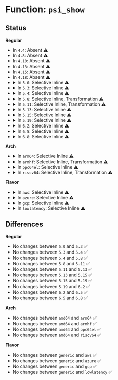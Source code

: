 # Function: <code>psi_show</code>

## Status
<b>Regular</b>
<ul>
<li>
In <code>4.4</code>: Absent ⚠️
</li>
<li>
In <code>4.8</code>: Absent ⚠️
</li>
<li>
In <code>4.10</code>: Absent ⚠️
</li>
<li>
In <code>4.13</code>: Absent ⚠️
</li>
<li>
In <code>4.15</code>: Absent ⚠️
</li>
<li>
In <code>4.18</code>: Absent ⚠️
</li>
<li>
<details>
<summary>In <code>5.0</code>: Selective Inline ⚠️</summary>

```c
int psi_show(struct seq_file *m, struct psi_group *group, enum psi_res res);
```

**Collision:** Unique Global

**Inline:** Selective

**Transformation:** False

**Instances:**

```
In kernel/sched/psi.c (ffffffff810efa60)
Location: kernel/sched/psi.c:697
Inline: True
Direct callers:
  - kernel/sched/psi.c:psi_cpu_show
  - kernel/sched/psi.c:psi_memory_show
  - kernel/sched/psi.c:psi_io_show
  - kernel/cgroup/cgroup.c:cgroup_cpu_pressure_show
  - kernel/cgroup/cgroup.c:cgroup_memory_pressure_show
  - kernel/cgroup/cgroup.c:cgroup_io_pressure_show
```
**Symbols:**

```
ffffffff810efa60-ffffffff810efb86: psi_show (STB_GLOBAL)
```
</details>
</li>
<li>
<details>
<summary>In <code>5.3</code>: Selective Inline ⚠️</summary>

```c
int psi_show(struct seq_file *m, struct psi_group *group, enum psi_res res);
```

**Collision:** Unique Global

**Inline:** Selective

**Transformation:** False

**Instances:**

```
In kernel/sched/psi.c (ffffffff810f6f10)
Location: kernel/sched/psi.c:939
Inline: True
Direct callers:
  - kernel/sched/psi.c:psi_cpu_show
  - kernel/sched/psi.c:psi_memory_show
  - kernel/sched/psi.c:psi_io_show
  - kernel/cgroup/cgroup.c:cgroup_cpu_pressure_show
  - kernel/cgroup/cgroup.c:cgroup_memory_pressure_show
  - kernel/cgroup/cgroup.c:cgroup_io_pressure_show
```
**Symbols:**

```
ffffffff810f6f10-ffffffff810f7062: psi_show (STB_GLOBAL)
```
</details>
</li>
<li>
<details>
<summary>In <code>5.4</code>: Selective Inline ⚠️</summary>

```c
int psi_show(struct seq_file *m, struct psi_group *group, enum psi_res res);
```

**Collision:** Unique Global

**Inline:** Selective

**Transformation:** False

**Instances:**

```
In kernel/sched/psi.c (ffffffff81102ca0)
Location: kernel/sched/psi.c:940
Inline: True
Direct callers:
  - kernel/sched/psi.c:psi_cpu_show
  - kernel/sched/psi.c:psi_memory_show
  - kernel/sched/psi.c:psi_io_show
  - kernel/cgroup/cgroup.c:cgroup_cpu_pressure_show
  - kernel/cgroup/cgroup.c:cgroup_memory_pressure_show
  - kernel/cgroup/cgroup.c:cgroup_io_pressure_show
```
**Symbols:**

```
ffffffff81102ca0-ffffffff81102df2: psi_show (STB_GLOBAL)
```
</details>
</li>
<li>
<details>
<summary>In <code>5.8</code>: Selective Inline, Transformation ⚠️</summary>

```c
int psi_show(struct seq_file *m, struct psi_group *group, enum psi_res res);
```

**Collision:** Unique Global

**Inline:** Selective

**Transformation:** True

**Instances:**

```
In kernel/sched/psi.c (ffffffff8110d6c5)
Location: kernel/sched/psi.c:989
Inline: True
Inline callers:
  - kernel/sched/psi.c:psi_cpu_show
  - kernel/sched/psi.c:psi_memory_show
  - kernel/sched/psi.c:psi_io_show
Direct callers:
  - kernel/sched/psi.c:psi_cpu_show
  - kernel/sched/psi.c:psi_memory_show
  - kernel/sched/psi.c:psi_io_show
  - kernel/cgroup/cgroup.c:cgroup_cpu_pressure_show
  - kernel/cgroup/cgroup.c:cgroup_memory_pressure_show
  - kernel/cgroup/cgroup.c:cgroup_io_pressure_show
```
**Symbols:**

```
ffffffff8110d0f0-ffffffff8110d234: psi_show.part.0 (STB_LOCAL)
ffffffff8110dd00-ffffffff8110dd1b: psi_show (STB_GLOBAL)
```
</details>
</li>
<li>
<details>
<summary>In <code>5.11</code>: Selective Inline, Transformation ⚠️</summary>

```c
int psi_show(struct seq_file *m, struct psi_group *group, enum psi_res res);
```

**Collision:** Unique Global

**Inline:** Selective

**Transformation:** True

**Instances:**

```
In kernel/sched/psi.c (ffffffff8110a955)
Location: kernel/sched/psi.c:1005
Inline: True
Inline callers:
  - kernel/sched/psi.c:psi_cpu_show
  - kernel/sched/psi.c:psi_memory_show
  - kernel/sched/psi.c:psi_io_show
Direct callers:
  - kernel/sched/psi.c:psi_cpu_show
  - kernel/sched/psi.c:psi_memory_show
  - kernel/sched/psi.c:psi_io_show
  - kernel/cgroup/cgroup.c:cgroup_cpu_pressure_show
  - kernel/cgroup/cgroup.c:cgroup_memory_pressure_show
  - kernel/cgroup/cgroup.c:cgroup_io_pressure_show
```
**Symbols:**

```
ffffffff8110a0f0-ffffffff8110a234: psi_show.part.0 (STB_LOCAL)
ffffffff8110b050-ffffffff8110b06b: psi_show (STB_GLOBAL)
```
</details>
</li>
<li>
<details>
<summary>In <code>5.13</code>: Selective Inline ⚠️</summary>

```c
int psi_show(struct seq_file *m, struct psi_group *group, enum psi_res res);
```

**Collision:** Unique Global

**Inline:** Selective

**Transformation:** False

**Instances:**

```
In kernel/sched/psi.c (ffffffff8110cbf0)
Location: kernel/sched/psi.c:1033
Inline: True
Direct callers:
  - kernel/sched/psi.c:psi_cpu_show
  - kernel/sched/psi.c:psi_memory_show
  - kernel/sched/psi.c:psi_io_show
  - kernel/cgroup/cgroup.c:cgroup_cpu_pressure_show
  - kernel/cgroup/cgroup.c:cgroup_memory_pressure_show
  - kernel/cgroup/cgroup.c:cgroup_io_pressure_show
```
**Symbols:**

```
ffffffff8110cbf0-ffffffff8110cd8e: psi_show (STB_GLOBAL)
```
</details>
</li>
<li>
<details>
<summary>In <code>5.15</code>: Selective Inline ⚠️</summary>

```c
int psi_show(struct seq_file *m, struct psi_group *group, enum psi_res res);
```

**Collision:** Unique Global

**Inline:** Selective

**Transformation:** False

**Instances:**

```
In kernel/sched/psi.c (ffffffff8112bc40)
Location: kernel/sched/psi.c:1048
Inline: True
Direct callers:
  - kernel/sched/psi.c:psi_cpu_show
  - kernel/sched/psi.c:psi_memory_show
  - kernel/sched/psi.c:psi_io_show
  - kernel/cgroup/cgroup.c:cgroup_cpu_pressure_show
  - kernel/cgroup/cgroup.c:cgroup_memory_pressure_show
  - kernel/cgroup/cgroup.c:cgroup_io_pressure_show
```
**Symbols:**

```
ffffffff8112bc40-ffffffff8112be81: psi_show (STB_GLOBAL)
```
</details>
</li>
<li>
<details>
<summary>In <code>5.19</code>: Selective Inline ⚠️</summary>

```c
int psi_show(struct seq_file *m, struct psi_group *group, enum psi_res res);
```

**Collision:** Unique Global

**Inline:** Selective

**Transformation:** False

**Instances:**

```
In kernel/sched/build_utility.c (ffffffff8114c400)
Location: kernel/sched/psi.c:1046
Inline: True
Direct callers:
  - kernel/sched/build_utility.c:psi_cpu_show
  - kernel/sched/build_utility.c:psi_memory_show
  - kernel/sched/build_utility.c:psi_io_show
  - kernel/cgroup/cgroup.c:cgroup_cpu_pressure_show
  - kernel/cgroup/cgroup.c:cgroup_memory_pressure_show
  - kernel/cgroup/cgroup.c:cgroup_io_pressure_show
```
**Symbols:**

```
ffffffff8114c400-ffffffff8114c6a5: psi_show (STB_GLOBAL)
```
</details>
</li>
<li>
<details>
<summary>In <code>6.2</code>: Selective Inline ⚠️</summary>

```c
int psi_show(struct seq_file *m, struct psi_group *group, enum psi_res res);
```

**Collision:** Unique Global

**Inline:** Selective

**Transformation:** False

**Instances:**

```
In kernel/sched/build_utility.c (ffffffff8117b100)
Location: kernel/sched/psi.c:1210
Inline: True
Direct callers:
  - kernel/sched/build_utility.c:psi_cpu_show
  - kernel/sched/build_utility.c:psi_memory_show
  - kernel/sched/build_utility.c:psi_io_show
  - kernel/cgroup/cgroup.c:cgroup_cpu_pressure_show
  - kernel/cgroup/cgroup.c:cgroup_memory_pressure_show
  - kernel/cgroup/cgroup.c:cgroup_io_pressure_show
```
**Symbols:**

```
ffffffff8117b100-ffffffff8117b3aa: psi_show (STB_GLOBAL)
```
</details>
</li>
<li>
<details>
<summary>In <code>6.5</code>: Selective Inline ⚠️</summary>

```c
int psi_show(struct seq_file *m, struct psi_group *group, enum psi_res res);
```

**Collision:** Unique Global

**Inline:** Selective

**Transformation:** False

**Instances:**

```
In kernel/sched/build_utility.c (ffffffff8118bc60)
Location: kernel/sched/psi.c:1233
Inline: True
Direct callers:
  - kernel/sched/build_utility.c:psi_cpu_show
  - kernel/sched/build_utility.c:psi_memory_show
  - kernel/sched/build_utility.c:psi_io_show
  - kernel/cgroup/cgroup.c:cgroup_cpu_pressure_show
  - kernel/cgroup/cgroup.c:cgroup_memory_pressure_show
  - kernel/cgroup/cgroup.c:cgroup_io_pressure_show
```
**Symbols:**

```
ffffffff8118bc60-ffffffff8118bf09: psi_show (STB_GLOBAL)
```
</details>
</li>
<li>
<details>
<summary>In <code>6.8</code>: Selective Inline ⚠️</summary>

```c
int psi_show(struct seq_file *m, struct psi_group *group, enum psi_res res);
```

**Collision:** Unique Global

**Inline:** Selective

**Transformation:** False

**Instances:**

```
In kernel/sched/build_utility.c (ffffffff8119a5c0)
Location: kernel/sched/psi.c:1225
Inline: True
Direct callers:
  - kernel/sched/build_utility.c:psi_cpu_show
  - kernel/sched/build_utility.c:psi_memory_show
  - kernel/sched/build_utility.c:psi_io_show
  - kernel/cgroup/cgroup.c:cgroup_cpu_pressure_show
  - kernel/cgroup/cgroup.c:cgroup_memory_pressure_show
  - kernel/cgroup/cgroup.c:cgroup_io_pressure_show
```
**Symbols:**

```
ffffffff8119a5c0-ffffffff8119a869: psi_show (STB_GLOBAL)
```
</details>
</li>
</ul>
<b>Arch</b>
<ul>
<li>
<details>
<summary>In <code>arm64</code>: Selective Inline ⚠️</summary>

```c
int psi_show(struct seq_file *m, struct psi_group *group, enum psi_res res);
```

**Collision:** Unique Global

**Inline:** Selective

**Transformation:** False

**Instances:**

```
In kernel/sched/psi.c (ffff800010167b28)
Location: kernel/sched/psi.c:940
Inline: True
Direct callers:
  - kernel/sched/psi.c:psi_cpu_show
  - kernel/sched/psi.c:psi_memory_show
  - kernel/sched/psi.c:psi_io_show
  - kernel/cgroup/cgroup.c:cgroup_cpu_pressure_show
  - kernel/cgroup/cgroup.c:cgroup_memory_pressure_show
  - kernel/cgroup/cgroup.c:cgroup_io_pressure_show
```
**Symbols:**

```
ffff800010167b28-ffff800010167ca4: psi_show (STB_GLOBAL)
```
</details>
</li>
<li>
<details>
<summary>In <code>armhf</code>: Selective Inline, Transformation ⚠️</summary>

```c
int psi_show(struct seq_file *m, struct psi_group *group, enum psi_res res);
```

**Collision:** Unique Global

**Inline:** Selective

**Transformation:** True

**Instances:**

```
In kernel/sched/psi.c (c03b3dec)
Location: kernel/sched/psi.c:940
Inline: True
Direct callers:
  - kernel/cgroup/cgroup.c:cgroup_cpu_pressure_show
  - kernel/cgroup/cgroup.c:cgroup_memory_pressure_show
  - kernel/cgroup/cgroup.c:cgroup_io_pressure_show
```
**Symbols:**

```
c03b3dec-c03b4010: psi_show.part.0 (STB_LOCAL)
c03b4948-c03b4980: psi_show (STB_GLOBAL)
```
</details>
</li>
<li>
<details>
<summary>In <code>ppc64el</code>: Selective Inline ⚠️</summary>

```c
int psi_show(struct seq_file *m, struct psi_group *group, enum psi_res res);
```

**Collision:** Unique Global

**Inline:** Selective

**Transformation:** False

**Instances:**

```
In kernel/sched/psi.c (c0000000001bf9d0)
Location: kernel/sched/psi.c:940
Inline: True
Direct callers:
  - kernel/sched/psi.c:psi_cpu_show
  - kernel/sched/psi.c:psi_memory_show
  - kernel/sched/psi.c:psi_io_show
  - kernel/cgroup/cgroup.c:cgroup_cpu_pressure_show
  - kernel/cgroup/cgroup.c:cgroup_memory_pressure_show
  - kernel/cgroup/cgroup.c:cgroup_io_pressure_show
```
**Symbols:**

```
c0000000001bf9d0-c0000000001bfba4: psi_show (STB_GLOBAL)
```
</details>
</li>
<li>
<details>
<summary>In <code>riscv64</code>: Selective Inline, Transformation ⚠️</summary>

```c
int psi_show(struct seq_file *m, struct psi_group *group, enum psi_res res);
```

**Collision:** Unique Global

**Inline:** Selective

**Transformation:** True

**Instances:**

```
In kernel/sched/psi.c (ffffffe0001093a4)
Location: kernel/sched/psi.c:940
Inline: True
Direct callers:
  - kernel/cgroup/cgroup.c:cgroup_cpu_pressure_show
  - kernel/cgroup/cgroup.c:cgroup_memory_pressure_show
  - kernel/cgroup/cgroup.c:cgroup_io_pressure_show
```
**Symbols:**

```
ffffffe0001093a4-ffffffe0001094d8: psi_show.part.0 (STB_LOCAL)
ffffffe00010a080-ffffffe00010a0d8: psi_show (STB_GLOBAL)
```
</details>
</li>
</ul>
<b>Flavor</b>
<ul>
<li>
<details>
<summary>In <code>aws</code>: Selective Inline ⚠️</summary>

```c
int psi_show(struct seq_file *m, struct psi_group *group, enum psi_res res);
```

**Collision:** Unique Global

**Inline:** Selective

**Transformation:** False

**Instances:**

```
In kernel/sched/psi.c (ffffffff810fbfb0)
Location: kernel/sched/psi.c:940
Inline: True
Direct callers:
  - kernel/sched/psi.c:psi_cpu_show
  - kernel/sched/psi.c:psi_memory_show
  - kernel/sched/psi.c:psi_io_show
  - kernel/cgroup/cgroup.c:cgroup_cpu_pressure_show
  - kernel/cgroup/cgroup.c:cgroup_memory_pressure_show
  - kernel/cgroup/cgroup.c:cgroup_io_pressure_show
```
**Symbols:**

```
ffffffff810fbfb0-ffffffff810fc102: psi_show (STB_GLOBAL)
```
</details>
</li>
<li>
<details>
<summary>In <code>azure</code>: Selective Inline ⚠️</summary>

```c
int psi_show(struct seq_file *m, struct psi_group *group, enum psi_res res);
```

**Collision:** Unique Global

**Inline:** Selective

**Transformation:** False

**Instances:**

```
In kernel/sched/psi.c (ffffffff810ec1c0)
Location: kernel/sched/psi.c:940
Inline: True
Direct callers:
  - kernel/sched/psi.c:psi_cpu_show
  - kernel/sched/psi.c:psi_memory_show
  - kernel/sched/psi.c:psi_io_show
  - kernel/cgroup/cgroup.c:cgroup_cpu_pressure_show
  - kernel/cgroup/cgroup.c:cgroup_memory_pressure_show
  - kernel/cgroup/cgroup.c:cgroup_io_pressure_show
```
**Symbols:**

```
ffffffff810ec1c0-ffffffff810ec312: psi_show (STB_GLOBAL)
```
</details>
</li>
<li>
<details>
<summary>In <code>gcp</code>: Selective Inline ⚠️</summary>

```c
int psi_show(struct seq_file *m, struct psi_group *group, enum psi_res res);
```

**Collision:** Unique Global

**Inline:** Selective

**Transformation:** False

**Instances:**

```
In kernel/sched/psi.c (ffffffff810f9170)
Location: kernel/sched/psi.c:940
Inline: True
Direct callers:
  - kernel/sched/psi.c:psi_cpu_show
  - kernel/sched/psi.c:psi_memory_show
  - kernel/sched/psi.c:psi_io_show
  - kernel/cgroup/cgroup.c:cgroup_cpu_pressure_show
  - kernel/cgroup/cgroup.c:cgroup_memory_pressure_show
  - kernel/cgroup/cgroup.c:cgroup_io_pressure_show
```
**Symbols:**

```
ffffffff810f9170-ffffffff810f92c2: psi_show (STB_GLOBAL)
```
</details>
</li>
<li>
<details>
<summary>In <code>lowlatency</code>: Selective Inline ⚠️</summary>

```c
int psi_show(struct seq_file *m, struct psi_group *group, enum psi_res res);
```

**Collision:** Unique Global

**Inline:** Selective

**Transformation:** False

**Instances:**

```
In kernel/sched/psi.c (ffffffff811042b0)
Location: kernel/sched/psi.c:940
Inline: True
Direct callers:
  - kernel/sched/psi.c:psi_cpu_show
  - kernel/sched/psi.c:psi_memory_show
  - kernel/sched/psi.c:psi_io_show
  - kernel/cgroup/cgroup.c:cgroup_cpu_pressure_show
  - kernel/cgroup/cgroup.c:cgroup_memory_pressure_show
  - kernel/cgroup/cgroup.c:cgroup_io_pressure_show
```
**Symbols:**

```
ffffffff811042b0-ffffffff81104402: psi_show (STB_GLOBAL)
```
</details>
</li>
</ul>

## Differences
<b>Regular</b>
<ul>
<li>
No changes between <code>5.0</code> and <code>5.3</code> ✅
</li>
<li>
No changes between <code>5.3</code> and <code>5.4</code> ✅
</li>
<li>
No changes between <code>5.4</code> and <code>5.8</code> ✅
</li>
<li>
No changes between <code>5.8</code> and <code>5.11</code> ✅
</li>
<li>
No changes between <code>5.11</code> and <code>5.13</code> ✅
</li>
<li>
No changes between <code>5.13</code> and <code>5.15</code> ✅
</li>
<li>
No changes between <code>5.15</code> and <code>5.19</code> ✅
</li>
<li>
No changes between <code>5.19</code> and <code>6.2</code> ✅
</li>
<li>
No changes between <code>6.2</code> and <code>6.5</code> ✅
</li>
<li>
No changes between <code>6.5</code> and <code>6.8</code> ✅
</li>
</ul>
<b>Arch</b>
<ul>
<li>
No changes between <code>amd64</code> and <code>arm64</code> ✅
</li>
<li>
No changes between <code>amd64</code> and <code>armhf</code> ✅
</li>
<li>
No changes between <code>amd64</code> and <code>ppc64el</code> ✅
</li>
<li>
No changes between <code>amd64</code> and <code>riscv64</code> ✅
</li>
</ul>
<b>Flavor</b>
<ul>
<li>
No changes between <code>generic</code> and <code>aws</code> ✅
</li>
<li>
No changes between <code>generic</code> and <code>azure</code> ✅
</li>
<li>
No changes between <code>generic</code> and <code>gcp</code> ✅
</li>
<li>
No changes between <code>generic</code> and <code>lowlatency</code> ✅
</li>
</ul>
